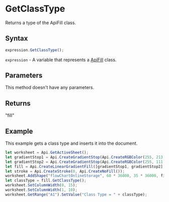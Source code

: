 # GetClassType

Returns a type of the ApiFill class.

## Syntax

```javascript
expression.GetClassType();
```

`expression` - A variable that represents a [ApiFill](../ApiFill.md) class.

## Parameters

This method doesn't have any parameters.

## Returns

"fill"

## Example

This example gets a class type and inserts it into the document.

```javascript editor-
let worksheet = Api.GetActiveSheet();
let gradientStop1 = Api.CreateGradientStop(Api.CreateRGBColor(255, 213, 191), 0);
let gradientStop2 = Api.CreateGradientStop(Api.CreateRGBColor(255, 111, 61), 100000);
let fill = Api.CreateLinearGradientFill([gradientStop1, gradientStop2], 5400000);
let stroke = Api.CreateStroke(0, Api.CreateNoFill());
worksheet.AddShape("flowChartOnlineStorage", 60 * 36000, 35 * 36000, fill, stroke, 0, 2 * 36000, 1, 3 * 36000);
let classType = fill.GetClassType();
worksheet.SetColumnWidth(0, 15);
worksheet.SetColumnWidth(1, 10);
worksheet.GetRange("A1").SetValue("Class Type = " + classType);
```
